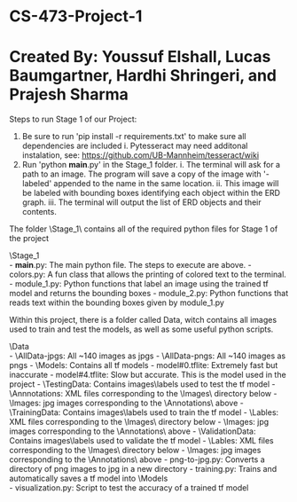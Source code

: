 # CS-473-Project-1
# Created By: Youssuf Elshall, Lucas Baumgartner, Hardhi Shringeri, and Prajesh Sharma
Steps to run Stage 1 of our Project:
1. Be sure to run 'pip install -r requirements.txt' to make sure all dependencies are included
    i. Pytesseract may need additonal instalation, see: https://github.com/UB-Mannheim/tesseract/wiki
2. Run 'python __main__.py' in the Stage_1 folder.
    i. The terminal will ask for a path to an image. The program will save a copy of the image with '-labeled' appended to the name in the same location.
    ii. This image will be labeled with bounding boxes identifying each object within the ERD graph.
    iii.  The terminal will output the list of ERD objects and their contents.

The folder \Stage_1\ contains all of the required python files for Stage 1 of the project

\Stage_1\
    - __main__.py: The main python file. The steps to execute are above.
    - colors.py: A fun class that allows the printing of colored text to the terminal.
    - module_1.py: Python functions that label an image using the trained tf model and returns the bounding boxes
    - module_2.py: Python functions that reads text within the bounding boxes given by module_1.py

Within this project, there is a folder called Data, witch contains all images used to train and test the models, as well as some useful python scripts.

\Data\
    - \AllData-jpgs\: All ~140 images as jpgs
    - \AllData-pngs\: All ~140 images as pngs
    - \Models\: Contains all tf models
        - model#0.tflite: Extremely fast but inaccurate
        - model#4.tflite: Slow but accurate. This is the model used in the project
    - \TestingData\: Contains images\labels used to test the tf model
        - \Annnotations\: XML files corresponding to the \Images\ directory below
        - \Images\: jpg images corresponding to the \Annotations\ above
    - \TrainingData\: Contains images\labels used to train the tf model
        - \Lables\: XML files corresponding to the \Images\ directory below
        - \Images\: jpg images corresponding to the \Annotations\ above
    - \ValidationData\: Contains images\labels used to validate the tf model
        - \Lables\: XML files corresponding to the \Images\ directory below
        - \Images\: jpg images corresponding to the \Annotations\ above
    - png-to-jpg.py: Converts a directory of png images to jpg in a new directory
    - training.py: Trains and automatically saves a tf model into \Models\
    - visualization.py: Script to test the accuracy of a trained tf model